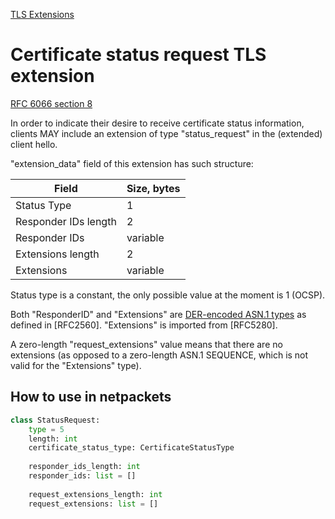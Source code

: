 [TLS Extensions](../extensions.md)
# Certificate status request TLS extension

[RFC 6066 section 8](https://www.rfc-editor.org/rfc/rfc6066.html#section-8)

In order to indicate their desire to receive certificate status
information, clients MAY include an extension of type
"status_request" in the (extended) client hello.

"extension_data" field of this extension has such structure:

| Field                | Size, bytes |
|----------------------|-------------|
| Status Type          | 1           |
| Responder IDs length | 2           |
| Responder IDs        | variable    |
| Extensions length    | 2           |
| Extensions           | variable    |

Status type is a constant, the only possible value at the moment is 1 (OCSP).

Both "ResponderID" and "Extensions" are [DER-encoded ASN.1 types](https://en.wikipedia.org/wiki/ASN.1#Example_encoded_in_DER) as
defined in [RFC2560]. "Extensions" is imported from [RFC5280].

A zero-length "request_extensions" value means that there are no
extensions (as opposed to a zero-length ASN.1 SEQUENCE, which is not
valid for the "Extensions" type).

## How to use in netpackets
```python
class StatusRequest:
    type = 5
    length: int
    certificate_status_type: CertificateStatusType
    
    responder_ids_length: int
    responder_ids: list = []
    
    request_extensions_length: int
    request_extensions: list = []
```